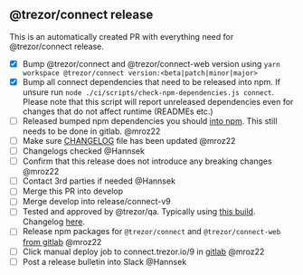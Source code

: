 ## @trezor/connect release

This is an automatically created PR with everything need for @trezor/connect release.

-   [x] Bump @trezor/connect and @trezor/connect-web version using `yarn workspace @trezor/connect version:<beta|patch|minor|major>`
-   [x] Bump all connect dependencies that need to be released into npm. If unsure run `node ./ci/scripts/check-npm-dependencies.js connect`. Please note that this script will report unreleased dependencies even for changes that do not affect runtime (READMEs etc.)
-   [ ] Released bumped npm dependencies you should [into npm](./npm-packages.md). This still needs to be done in gitlab. @mroz22
-   [ ] Make sure [CHANGELOG](https://github.com/trezor/trezor-suite/blob/npm-release/connect/packages/connect/CHANGELOG.md) file has been updated @mroz22
-   [ ] Changelogs checked @Hannsek
-   [ ] Confirm that this release does not introduce any breaking changes @mroz22
-   [ ] Contact 3rd parties if needed @Hannsek
-   [ ] Merge this PR into develop
-   [ ] Merge develop into release/connect-v9
-   [ ] Tested and approved by @trezor/qa. Typically using [this build](https://suite.corp.sldev.cz/connect/release/connect-v9/). Changelog [here](https://github.com/trezor/trezor-suite/blob/release/connect-v9/packages/connect/CHANGELOG.md).
-   [ ] Release npm packages for `@trezor/connect` and `@trezor/connect-web` [from gitlab](https://gitlab.com/satoshilabs/trezor/trezor-suite/-/pipelines) @mroz22
-   [ ] Click manual deploy job to connect.trezor.io/9 in [gitlab](https://gitlab.com/satoshilabs/trezor/trezor-suite/-/pipelines?page=1&scope=branches&ref=release%2Fconnect-v9) @mroz22
-   [ ] Post a release bulletin into Slack @Hannsek
